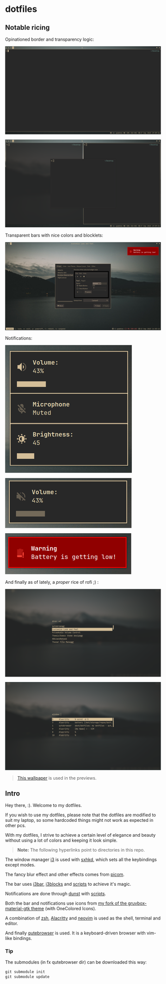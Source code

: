 # dotfiles
## Notable ricing

Opinationed border and transparency logic:

![](./.images/window0.png)

![](./.images/window1.png)

Transparent bars with nice colors and blocklets:

![](./.images/i30.png)

Notifications:

![](./.images/notifs0.png)

![](./.images/notifs1.png)

![](./.images/notifs2.png)

And finally as of lately, a *proper* rice of rofi ;) :

![](./.images/rofi0.png)

![](./.images/rofi1.png)

> [This wallpaper](https://wallhaven.cc/w/j5p23m) is used in the previews.

## Intro
Hey there, :). Welcome to my dotfiles. 

If you wish to use my dotfiles, please note that the dotfiles are modified to suit my laptop, so some hardcoded things might not work as expected in other pcs.

With my dotfiles, I strive to achieve a certain level of elegance and beauty without using a lot of colors and keeping it look simple.

> **Note:** The following hyperlinks point to directories in this repo.

The window manager [i3](https://github.com/abxh/dotfiles/tree/main/i3/config) is used with [sxhkd](https://github.com/abxh/dotfiles/tree/main/sxhkd), which sets all the keybindings except modes.

The fancy blur effect and other effects comes from [picom](https://github.com/abxh/dotfiles/tree/main/picom/picom.conf).

The bar uses [i3bar](https://github.com/abxh/dotfiles/tree/main/i3/i3bar), [i3blocks](https://github.com/abxh/dotfiles/tree/main/i3blocks) and [scripts](https://github.com/abxh/dotfiles/tree/main/scripts/i3blocklets) to achieve it's magic.

Notifications are done through [dunst](https://github.com/abxh/dotfiles/tree/main/dunst) with [scripts](https://github.com/abxh/dotfiles/tree/main/scripts/dunstify).

Both the bar and notifications use icons from [my fork of the gruvbox-material-gtk theme](https://github.com/abxh/gruvbox-material-gtk) (with OneColored Icons).

A combination of [zsh](https://github.com/abxh/dotfiles/tree/main/zsh), [Alacritty](https://github.com/abxh/dotfiles/tree/main/alacritty) and [neovim](https://github.com/abxh/dotfiles/tree/main/nvim)
is used as the shell, terminal and editor.

And finally [qutebrowser](https://github.com/abxh/dotfiles/tree/main/qutebrowser) is used. It is a keyboard-driven browser with vim-like bindings.

### Tip
The submodules (in fx qutebrowser dir) can be downloaded this way:
```
git submodule init
git submodule update
```
